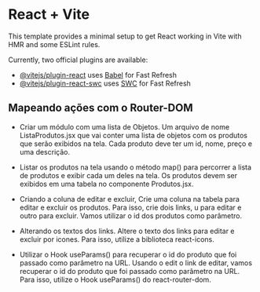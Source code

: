 # React + Vite

This template provides a minimal setup to get React working in Vite with HMR and some ESLint rules.

Currently, two official plugins are available:

- [@vitejs/plugin-react](https://github.com/vitejs/vite-plugin-react/blob/main/packages/plugin-react/README.md) uses [Babel](https://babeljs.io/) for Fast Refresh
- [@vitejs/plugin-react-swc](https://github.com/vitejs/vite-plugin-react-swc) uses [SWC](https://swc.rs/) for Fast Refresh


## Mapeando ações com o Router-DOM
- Criar um módulo com uma lista de Objetos. Um arquivo de nome ListaProdutos.jsx que vai conter uma lista de objetos com os produtos que serão exibidos na tela.
Cada produto deve ter um id, nome, preço e uma descrição.

- Listar os produtos na tela usando o método map() para percorrer a lista de produtos e exibir cada um deles na tela. Os produtos devem ser exibidos em uma tabela no
componente Produtos.jsx.

- Criando a coluna de editar e excluir, Crie uma coluna na tabela para editar e excluir os produtos. Para isso, crie dois links, u para editar e outro para excluir. Vamos 
utilizar o id dos produtos como parâmetro.

- Alterando os textos dos links. Altere o texto dos links para editar e excluir por icones. Para isso, utilize a biblioteca react-icons.

- Utilizar o Hook useParams() para recuperar o id do produto que foi passado como parâmetro na URL. Usando o edit o link de editar, vamos recuperar o id do produto
que foi passado como parâmetro na URL. Para isso, utilize o Hook useParams() do react-router-dom.